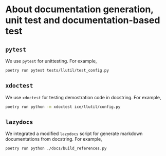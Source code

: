 # About documentation generation, unit test and documentation-based test

## `pytest`

We use `pytest` for unittesting. For example,

```bash
poetry run pytest tests/llutil/test_config.py
```

## `xdoctest`

We use `xdoctest` for testing demostration code in docstring. For example,

```bash
poetry run python -m xdoctest ice/llutil/config.py
```

## `lazydocs`

We integrated a modified `lazydocs` script for generate markdown documentations from docstring. For example,

```bash
poetry run python ./docs/build_references.py
```
